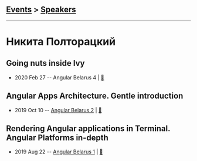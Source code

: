 ## [Events](../README.md) > [Speakers](../speakers.md)
---

# Никита Полторацкий

## Going nuts inside Ivy
- 2020 Feb 27 -- Angular Belarus 4  | [:notebook:](https://docs.google.com/presentation/d/1MZlfS1xXq3dp_Y4ata4o0TvOThnQtGZVtTosryvnRQA/edit)  
## Angular Apps Architecture. Gentle introduction
- 2019 Oct 10 -- [Angular Belarus 2](https://www.youtube.com/watch?v=nUX0M1IXQuk)  | [:notebook:](https://slides.com/nikitapoltoratsky/angular-architecture#/)  
## Rendering Angular applications in Terminal. Angular Platforms in-depth
- 2019 Aug 22 -- [Angular Belarus 1](https://www.youtube.com/watch?v=qFKBcit2psU)  | [:notebook:](https://slides.com/nikitapoltoratsky/rendering-angular-applications-in-terminal-2)  
